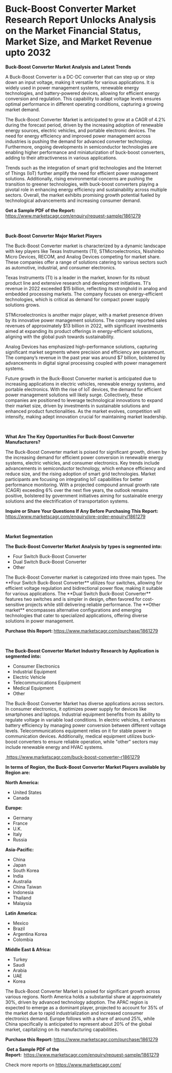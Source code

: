 <p><h1>Buck-Boost Converter Market Research Report Unlocks Analysis on the Market Financial Status, Market Size, and Market Revenue upto 2032</h1></p><p><strong>Buck-Boost Converter Market Analysis and Latest Trends</strong></p>
<p><p>A Buck-Boost Converter is a DC-DC converter that can step up or step down an input voltage, making it versatile for various applications. It is widely used in power management systems, renewable energy technologies, and battery-powered devices, allowing for efficient energy conversion and regulation. This capability to adapt voltage levels ensures optimal performance in different operating conditions, capturing a growing market demand.</p><p>The Buck-Boost Converter Market is anticipated to grow at a CAGR of 4.2% during the forecast period, driven by the increasing adoption of renewable energy sources, electric vehicles, and portable electronic devices. The need for energy efficiency and improved power management across industries is pushing the demand for advanced converter technology. Furthermore, ongoing developments in semiconductor technologies are enabling higher performance and miniaturization of buck-boost converters, adding to their attractiveness in various applications.</p><p>Trends such as the integration of smart grid technologies and the Internet of Things (IoT) further amplify the need for efficient power management solutions. Additionally, rising environmental concerns are pushing the transition to greener technologies, with buck-boost converters playing a pivotal role in enhancing energy efficiency and sustainability across multiple sectors. Overall, the market exhibits promising growth potential fueled by technological advancements and increasing consumer demand.</p></p>
<p><strong>Get a Sample PDF of the Report:&nbsp;</strong> <a href="https://www.marketscagr.com/enquiry/request-sample/1861279?utm_campaign=3534&utm_medium=2&utm_source=Github&utm_content=ia&utm_term=07042025&utm_id=buck-boost-converter">https://www.marketscagr.com/enquiry/request-sample/1861279</a></p>
<p>&nbsp;</p>
<p><strong>Buck-Boost Converter Major Market Players</strong></p>
<p><p>The Buck-Boost Converter market is characterized by a dynamic landscape with key players like Texas Instruments (TI), STMicroelectronics, Nisshinbo Micro Devices, RECOM, and Analog Devices competing for market share. These companies offer a range of solutions catering to various sectors such as automotive, industrial, and consumer electronics.</p><p>Texas Instruments (TI) is a leader in the market, known for its robust product line and extensive research and development initiatives. TI's revenue in 2022 exceeded $15 billion, reflecting its stronghold in analog and embedded processing markets. The company focuses on energy-efficient technologies, which is critical as demand for compact power supply solutions grows.</p><p>STMicroelectronics is another major player, with a market presence driven by its innovative power management solutions. The company reported sales revenues of approximately $13 billion in 2022, with significant investments aimed at expanding its product offerings in energy-efficient solutions, aligning with the global push towards sustainability.</p><p>Analog Devices has emphasized high-performance solutions, capturing significant market segments where precision and efficiency are paramount. The company’s revenue in the past year was around $7 billion, bolstered by advancements in digital signal processing coupled with power management systems.</p><p>Future growth in the Buck-Boost Converter market is anticipated due to increasing applications in electric vehicles, renewable energy systems, and portable electronics. With the rise of IoT devices, the demand for efficient power management solutions will likely surge. Collectively, these companies are positioned to leverage technological innovations to expand their market size, driven by investments in sustainable solutions and enhanced product functionalities. As the market evolves, competition will intensify, making adept innovation crucial for maintaining market leadership.</p></p>
<p>&nbsp;</p>
<p><strong>What Are The Key Opportunities For Buck-Boost Converter Manufacturers?</strong></p>
<p><p>The Buck-Boost Converter market is poised for significant growth, driven by the increasing demand for efficient power conversion in renewable energy systems, electric vehicles, and consumer electronics. Key trends include advancements in semiconductor technology, which enhance efficiency and reduce size, and the rising adoption of smart grid technologies. Market participants are focusing on integrating IoT capabilities for better performance monitoring. With a projected compound annual growth rate (CAGR) exceeding 6% over the next five years, the outlook remains positive, bolstered by government initiatives aiming for sustainable energy solutions and the electrification of transportation systems.</p></p>
<p><strong>Inquire or Share Your Questions If Any Before Purchasing This Report:</strong> <a href="https://www.marketscagr.com/enquiry/pre-order-enquiry/1861279?utm_campaign=3534&utm_medium=2&utm_source=Github&utm_content=ia&utm_term=07042025&utm_id=buck-boost-converter">https://www.marketscagr.com/enquiry/pre-order-enquiry/1861279</a></p>
<p>&nbsp;</p>
<p><strong>Market Segmentation</strong></p>
<p><strong>The Buck-Boost Converter Market Analysis by types is segmented into:</strong></p>
<p><ul><li>Four Switch Buck-Boost Converter</li><li>Dual Switch Buck-Boost Converter</li><li>Other</li></ul></p>
<p><p>The Buck-Boost Converter market is categorized into three main types. The **Four Switch Buck-Boost Converter** utilizes four switches, allowing for efficient voltage regulation and bidirectional power flow, making it suitable for various applications. The **Dual Switch Buck-Boost Converter** features two switches and is simpler in design, often favored for cost-sensitive projects while still delivering reliable performance. The **Other market** encompasses alternative configurations and emerging technologies that cater to specialized applications, offering diverse solutions in power management.</p></p>
<p><strong>Purchase this Report:&nbsp;</strong><a href="https://www.marketscagr.com/purchase/1861279?utm_campaign=3534&utm_medium=2&utm_source=Github&utm_content=ia&utm_term=07042025&utm_id=buck-boost-converter">https://www.marketscagr.com/purchase/1861279</a></p>
<p>&nbsp;</p>
<p><strong>The Buck-Boost Converter Market Industry Research by Application is segmented into:</strong></p>
<p><ul><li>Consumer Electronics</li><li>Industrial Equipment</li><li>Electric Vehicle</li><li>Telecommunications Equipment</li><li>Medical Equipment</li><li>Other</li></ul></p>
<p><p>The Buck-Boost Converter Market has diverse applications across sectors. In consumer electronics, it optimizes power supply for devices like smartphones and laptops. Industrial equipment benefits from its ability to regulate voltage in variable load conditions. In electric vehicles, it enhances battery efficiency by managing power conversion between different voltage levels. Telecommunications equipment relies on it for stable power in communication devices. Additionally, medical equipment utilizes buck-boost converters to ensure reliable operation, while "other" sectors may include renewable energy and HVAC systems.</p></p>
<p><a href="https://www.marketscagr.com/buck-boost-converter-r1861279?utm_campaign=3534&utm_medium=2&utm_source=Github&utm_content=ia&utm_term=07042025&utm_id=buck-boost-converter">&nbsp;https://www.marketscagr.com/buck-boost-converter-r1861279</a></p>
<p><strong>In terms of Region, the Buck-Boost Converter Market Players available by Region are:</strong></p>
<p>
    <p> <strong> North America: </strong>
        <ul>
            <li>United States</li>
            <li>Canada</li>
        </ul>
        </p> 
    <p> <strong> Europe: </strong>
        <ul>
            <li>Germany</li>
            <li>France</li>
            <li>U.K.</li>
            <li>Italy</li>
            <li>Russia</li>
        </ul>
        </p> 
    <p> <strong> Asia-Pacific: </strong>
        <ul>
            <li>China</li>
            <li>Japan</li>
            <li>South Korea</li>
            <li>India</li>
            <li>Australia</li>
            <li>China Taiwan</li>
            <li>Indonesia</li>
            <li>Thailand</li>
            <li>Malaysia</li>
        </ul>
        </p> 
    <p> <strong> Latin America: </strong>
        <ul>
            <li>Mexico</li>
            <li>Brazil</li>
            <li>Argentina Korea</li>
            <li>Colombia</li>
        </ul>
        </p> 
    <p> <strong> Middle East & Africa: </strong>
        <ul>
            <li>Turkey</li>
            <li>Saudi</li>
            <li>Arabia</li>
            <li>UAE</li>
            <li>Korea</li>
        </ul>
    </p>
    </p>
<p><p>The Buck-Boost Converter Market is poised for significant growth across various regions. North America holds a substantial share at approximately 30%, driven by advanced technology adoption. The APAC region is expected to emerge as a dominant player, projected to account for 35% of the market due to rapid industrialization and increased consumer electronics demand. Europe follows with a share of around 25%, while China specifically is anticipated to represent about 20% of the global market, capitalizing on its manufacturing capabilities.</p></p>
<p><strong>Purchase this Report: </strong><a href="https://www.marketscagr.com/purchase/1861279?utm_campaign=3534&utm_medium=2&utm_source=Github&utm_content=ia&utm_term=07042025&utm_id=buck-boost-converter">https://www.marketscagr.com/purchase/1861279</a></p>
<p>&nbsp;<strong>Get a Sample PDF of the Report:&nbsp;&nbsp;</strong><a href="https://www.marketscagr.com/enquiry/request-sample/1861279?utm_campaign=3534&utm_medium=2&utm_source=Github&utm_content=ia&utm_term=07042025&utm_id=buck-boost-converter">https://www.marketscagr.com/enquiry/request-sample/1861279</a></p>
<p><strong></strong></p>
<p>Check more reports on <a href="https://www.marketscagr.com/?utm_campaign=3534&utm_medium=2&utm_source=Github&utm_content=ia&utm_term=07042025&utm_id=buck-boost-converter">https://www.marketscagr.com/</a></p>
